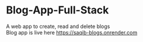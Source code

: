 # Blog-App-Full-Stack
A web app to create, read and delete blogs\
Blog app is live here https://saqib-blogs.onrender.com
